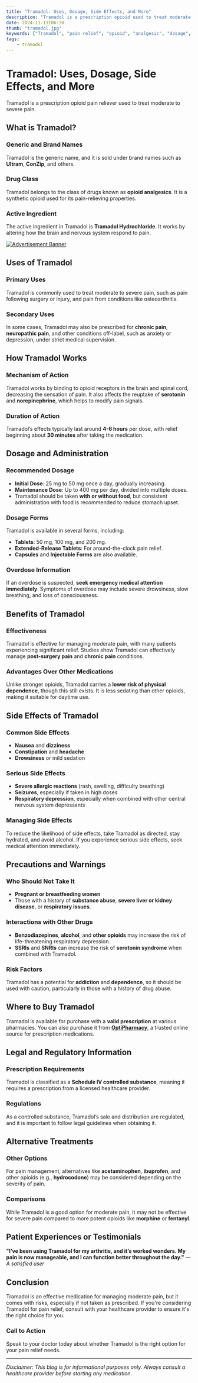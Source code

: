 ```yaml
---
title: "Tramadol: Uses, Dosage, Side Effects, and More"
description: "Tramadol is a prescription opioid used to treat moderate pain."
date: 2024-11-13T06:30
thumb: "tramadol.jpg"
keywords: ["Tramadol", "pain relief", "opioid", "analgesic", "dosage", "side effects"]
tags: 
    - tramadol
---
```


# Tramadol: Uses, Dosage, Side Effects, and More

Tramadol is a prescription opioid pain reliever used to treat moderate to severe pain.

## What is Tramadol?

### Generic and Brand Names
Tramadol is the generic name, and it is sold under brand names such as **Ultram**, **ConZip**, and others.

### Drug Class
Tramadol belongs to the class of drugs known as **opioid analgesics**. It is a synthetic opioid used for its pain-relieving properties.

### Active Ingredient
The active ingredient in Tramadol is **Tramadol Hydrochloride**. It works by altering how the brain and nervous system respond to pain.

[![Advertisement Banner](https://i.ibb.co/Qr0qY7V/ads-banner.png)](https://www.optipharmacy.us)

## Uses of Tramadol

### Primary Uses
Tramadol is commonly used to treat moderate to severe pain, such as pain following surgery or injury, and pain from conditions like osteoarthritis.

### Secondary Uses
In some cases, Tramadol may also be prescribed for **chronic pain**, **neuropathic pain**, and other conditions off-label, such as anxiety or depression, under strict medical supervision.

## How Tramadol Works

### Mechanism of Action
Tramadol works by binding to opioid receptors in the brain and spinal cord, decreasing the sensation of pain. It also affects the reuptake of **serotonin** and **norepinephrine**, which helps to modify pain signals.

### Duration of Action
Tramadol’s effects typically last around **4-6 hours** per dose, with relief beginning about **30 minutes** after taking the medication.

## Dosage and Administration

### Recommended Dosage
- **Initial Dose**: 25 mg to 50 mg once a day, gradually increasing.
- **Maintenance Dose**: Up to 400 mg per day, divided into multiple doses.
- Tramadol should be taken **with or without food**, but consistent administration with food is recommended to reduce stomach upset.

### Dosage Forms
Tramadol is available in several forms, including:
- **Tablets**: 50 mg, 100 mg, and 200 mg.
- **Extended-Release Tablets**: For around-the-clock pain relief.
- **Capsules** and **Injectable Forms** are also available.

### Overdose Information
If an overdose is suspected, **seek emergency medical attention immediately**. Symptoms of overdose may include severe drowsiness, slow breathing, and loss of consciousness.

## Benefits of Tramadol

### Effectiveness
Tramadol is effective for managing moderate pain, with many patients experiencing significant relief. Studies show Tramadol can effectively manage **post-surgery pain** and **chronic pain** conditions.

### Advantages Over Other Medications
Unlike stronger opioids, Tramadol carries a **lower risk of physical dependence**, though this still exists. It is less sedating than other opioids, making it suitable for daytime use.

## Side Effects of Tramadol

### Common Side Effects
- **Nausea** and **dizziness**
- **Constipation** and **headache**
- **Drowsiness** or mild sedation

### Serious Side Effects
- **Severe allergic reactions** (rash, swelling, difficulty breathing)
- **Seizures**, especially if taken in high doses
- **Respiratory depression**, especially when combined with other central nervous system depressants

### Managing Side Effects
To reduce the likelihood of side effects, take Tramadol as directed, stay hydrated, and avoid alcohol. If you experience serious side effects, seek medical attention immediately.

## Precautions and Warnings

### Who Should Not Take It
- **Pregnant or breastfeeding women**
- Those with a history of **substance abuse**, **severe liver or kidney disease**, or **respiratory issues**.

### Interactions with Other Drugs
- **Benzodiazepines**, **alcohol**, and **other opioids** may increase the risk of life-threatening respiratory depression.
- **SSRIs** and **SNRIs** can increase the risk of **serotonin syndrome** when combined with Tramadol.

### Risk Factors
Tramadol has a potential for **addiction** and **dependence**, so it should be used with caution, particularly in those with a history of drug abuse.

## Where to Buy Tramadol

Tramadol is available for purchase with a **valid prescription** at various pharmacies. You can also purchase it from **[OptiPharmacy](https://optipharmacy.us)**, a trusted online source for prescription medications.

## Legal and Regulatory Information

### Prescription Requirements
Tramadol is classified as a **Schedule IV controlled substance**, meaning it requires a prescription from a licensed healthcare provider.

### Regulations
As a controlled substance, Tramadol’s sale and distribution are regulated, and it is important to follow legal guidelines when obtaining it.

## Alternative Treatments

### Other Options
For pain management, alternatives like **acetaminophen**, **ibuprofen**, and other opioids (e.g., **hydrocodone**) may be considered depending on the severity of pain.

### Comparisons
While Tramadol is a good option for moderate pain, it may not be effective for severe pain compared to more potent opioids like **morphine** or **fentanyl**.

## Patient Experiences or Testimonials

**"I’ve been using Tramadol for my arthritis, and it’s worked wonders. My pain is now manageable, and I can function better throughout the day."** — *A satisfied user*

## Conclusion

Tramadol is an effective medication for managing moderate pain, but it comes with risks, especially if not taken as prescribed. If you're considering Tramadol for pain relief, consult with your healthcare provider to ensure it's the right choice for you.

### Call to Action
Speak to your doctor today about whether Tramadol is the right option for your pain relief needs.

---

*Disclaimer: This blog is for informational purposes only. Always consult a healthcare provider before starting any medication.* 